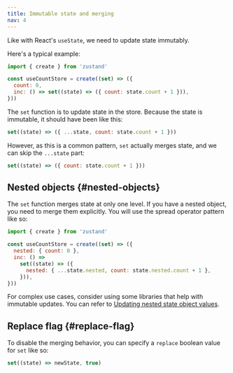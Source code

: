 ```yaml
---
title: Immutable state and merging
nav: 4
---
```


Like with React's `useState`, we need to update state immutably.

Here's a typical example:

```jsx
import { create } from 'zustand'

const useCountStore = create((set) => ({
  count: 0,
  inc: () => set((state) => ({ count: state.count + 1 })),
}))
```

The `set` function is to update state in the store.
Because the state is immutable, it should have been like this:

```js
set((state) => ({ ...state, count: state.count + 1 }))
```

However, as this is a common pattern, `set` actually merges state, and
we can skip the `...state` part:

```js
set((state) => ({ count: state.count + 1 }))
```

## Nested objects {#nested-objects}

The `set` function merges state at only one level.
If you have a nested object, you need to merge them explicitly. You will use the spread operator pattern like so:

```jsx
import { create } from 'zustand'

const useCountStore = create((set) => ({
  nested: { count: 0 },
  inc: () =>
    set((state) => ({
      nested: { ...state.nested, count: state.nested.count + 1 },
    })),
}))
```

For complex use cases, consider using some libraries that help with immutable updates.
You can refer to [Updating nested state object values](./updating-state.md#deeply-nested-object).

## Replace flag {#replace-flag}

To disable the merging behavior, you can specify a `replace` boolean value for `set` like so:

```js
set((state) => newState, true)
```
